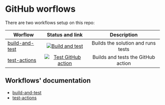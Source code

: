 # GitHub worflows

There are two workflows setup on this repo:

| Worflow                                             |                                                                                                     Status and link                                                                                                      |            Description             |
| --------------------------------------------------- | :----------------------------------------------------------------------------------------------------------------------------------------------------------------------------------------------------------------------: | :--------------------------------: |
| [build-and-test](/.github/workflows/build-test.yml) |     [![Build and test](https://github.com/edumserrano/github-issue-forms-parser/workflows/Build%20and%20test/badge.svg)](https://github.com/edumserrano/github-issue-forms-parser/actions/workflows/build-test.yml)      | Builds the solution and runs tests |
| [test-actions](/.github/workflows/test-action.yml)  | [![Test GitHub action](https://github.com/edumserrano/github-issue-forms-parser/workflows/Test%20GitHub%20action/badge.svg)](https://github.com/edumserrano/github-issue-forms-parser/actions/workflows/test-action.yml) | Builds and tests the GitHub action |

## Workflows' documentation

- [build-and-test](/docs/dev-notes/workflows/build-and-test-workflow.md)
- [test-actions](/docs/dev-notes/workflows/test-actions-workflow.md)